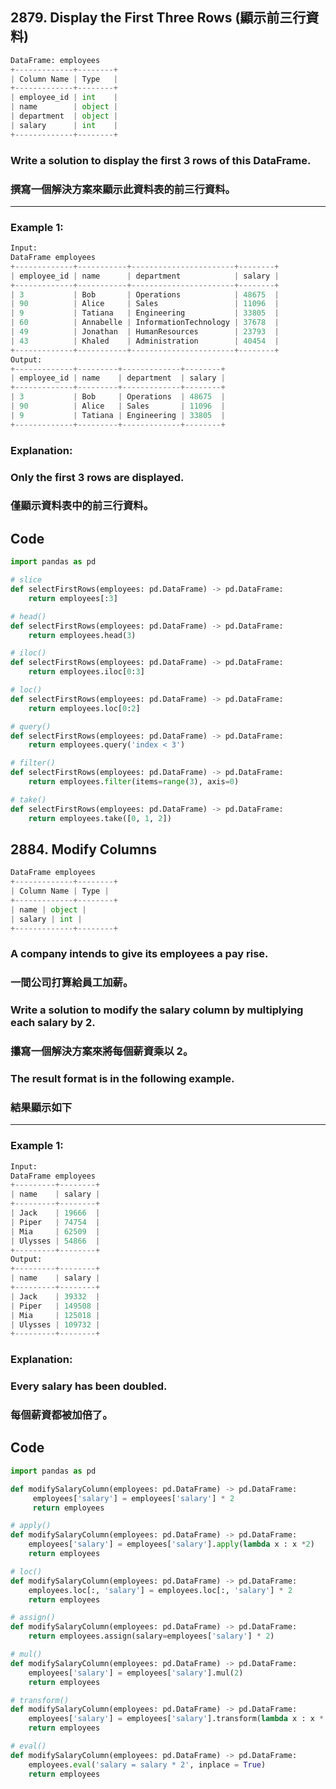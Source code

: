 ## 2879. Display the First Three Rows (顯示前三行資料)

```python
DataFrame: employees
+-------------+--------+
| Column Name | Type   |
+-------------+--------+
| employee_id | int    |
| name        | object |
| department  | object |
| salary      | int    |
+-------------+--------+
```

### Write a solution to display the first 3 rows of this DataFrame.

### 撰寫一個解決方案來顯示此資料表的前三行資料。

---

### Example 1:

```python
Input:
DataFrame employees
+-------------+-----------+-----------------------+--------+
| employee_id | name      | department            | salary |
+-------------+-----------+-----------------------+--------+
| 3           | Bob       | Operations            | 48675  |
| 90          | Alice     | Sales                 | 11096  |
| 9           | Tatiana   | Engineering           | 33805  |
| 60          | Annabelle | InformationTechnology | 37678  |
| 49          | Jonathan  | HumanResources        | 23793  |
| 43          | Khaled    | Administration        | 40454  |
+-------------+-----------+-----------------------+--------+
Output:
+-------------+---------+-------------+--------+
| employee_id | name    | department  | salary |
+-------------+---------+-------------+--------+
| 3           | Bob     | Operations  | 48675  |
| 90          | Alice   | Sales       | 11096  |
| 9           | Tatiana | Engineering | 33805  |
+-------------+---------+-------------+--------+
```

### Explanation:

### Only the first 3 rows are displayed.

### 僅顯示資料表中的前三行資料。

## Code

```python
import pandas as pd

# slice
def selectFirstRows(employees: pd.DataFrame) -> pd.DataFrame:
    return employees[:3]

# head()
def selectFirstRows(employees: pd.DataFrame) -> pd.DataFrame:
    return employees.head(3)

# iloc()
def selectFirstRows(employees: pd.DataFrame) -> pd.DataFrame:
    return employees.iloc[0:3]

# loc()
def selectFirstRows(employees: pd.DataFrame) -> pd.DataFrame:
    return employees.loc[0:2]

# query()
def selectFirstRows(employees: pd.DataFrame) -> pd.DataFrame:
    return employees.query('index < 3')

# filter()
def selectFirstRows(employees: pd.DataFrame) -> pd.DataFrame:
    return employees.filter(items=range(3), axis=0)

# take()
def selectFirstRows(employees: pd.DataFrame) -> pd.DataFrame:
    return employees.take([0, 1, 2])
```

## 2884. Modify Columns

```python
DataFrame employees
+-------------+--------+
| Column Name | Type |
+-------------+--------+
| name | object |
| salary | int |
+-------------+--------+
```

### A company intends to give its employees a pay rise.

### 一間公司打算給員工加薪。

### Write a solution to modify the salary column by multiplying each salary by 2.

### 攥寫一個解決方案來將每個薪資乘以 2。

### The result format is in the following example.

### 結果顯示如下

---

### Example 1:

```python
Input:
DataFrame employees
+---------+--------+
| name    | salary |
+---------+--------+
| Jack    | 19666  |
| Piper   | 74754  |
| Mia     | 62509  |
| Ulysses | 54866  |
+---------+--------+
Output:
+---------+--------+
| name    | salary |
+---------+--------+
| Jack    | 39332  |
| Piper   | 149508 |
| Mia     | 125018 |
| Ulysses | 109732 |
+---------+--------+
```

### Explanation:

### Every salary has been doubled.

### 每個薪資都被加倍了。

## Code

```python
import pandas as pd

def modifySalaryColumn(employees: pd.DataFrame) -> pd.DataFrame:
     employees['salary'] = employees['salary'] * 2
     return employees

# apply()
def modifySalaryColumn(employees: pd.DataFrame) -> pd.DataFrame:
    employees['salary'] = employees['salary'].apply(lambda x : x *2)
    return employees

# loc()
def modifySalaryColumn(employees: pd.DataFrame) -> pd.DataFrame:
    employees.loc[:, 'salary'] = employees.loc[:, 'salary'] * 2
    return employees

# assign()
def modifySalaryColumn(employees: pd.DataFrame) -> pd.DataFrame:
    return employees.assign(salary=employees['salary'] * 2)

# mul()
def modifySalaryColumn(employees: pd.DataFrame) -> pd.DataFrame:
    employees['salary'] = employees['salary'].mul(2)
    return employees

# transform()
def modifySalaryColumn(employees: pd.DataFrame) -> pd.DataFrame:
    employees['salary'] = employees['salary'].transform(lambda x : x * 2)
    return employees

# eval()
def modifySalaryColumn(employees: pd.DataFrame) -> pd.DataFrame:
    employees.eval('salary = salary * 2', inplace = True)
    return employees
```

